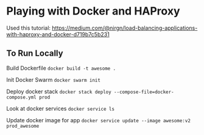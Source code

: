 # Playing with Docker and HAProxy
Used this tutorial: https://medium.com/@nirgn/load-balancing-applications-with-haproxy-and-docker-d719b7c5b231

## To Run Locally
Build Dockerfile
`docker build -t awesome .`

Init Docker Swarm
`docker swarm init`

Deploy docker stack
`docker stack deploy --compose-file=docker-compose.yml prod`

Look at docker services
`docker service ls`

Update docker image for app
`docker service update --image awesome:v2 prod_awesome`
